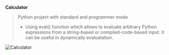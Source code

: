 **Calculator**
> Python project with standard and programmer mode
   >- Using eval() function which allows to evaluate arbitrary Python expressions from a string-based or compiled-code-based input. it can be useful in dynamically            evaluatation.
  
![Calculator](https://user-images.githubusercontent.com/115734048/211109895-4c105c41-5414-477a-9f1b-0946eec6f4fc.gif)
